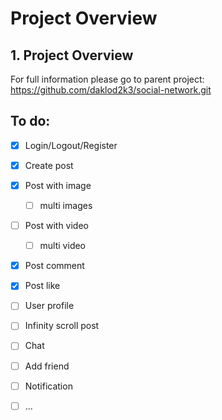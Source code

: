 # Project Overview

## 1. Project Overview

For full information please go to parent project: https://github.com/daklod2k3/social-network.git

## To do:
- [x] Login/Logout/Register
- [x] Create post
- [x] Post with image
  - [ ] multi images
- [ ] Post with video
  - [ ] multi video
- [x] Post comment
- [x] Post like
- [ ] User profile
- [ ] Infinity scroll post
- [ ] Chat
- [ ] Add friend
- [ ] Notification
- [ ] ...


